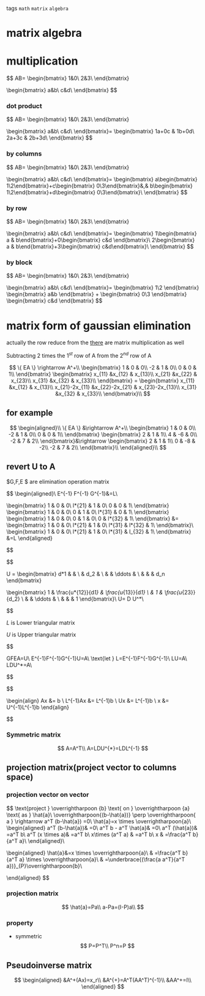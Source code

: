 tags `math` `matrix` `algebra`

# matrix algebra

# multiplication

$$
AB=
\begin{bmatrix}
1&0\\
2&3\\
\end{bmatrix}

\begin{bmatrix}
a&b\\
c&d\\
\end{bmatrix}
$$

### dot product

$$
AB=
\begin{bmatrix}
1&0\\
2&3\\
\end{bmatrix}

\begin{bmatrix}
a&b\\
c&d\\
\end{bmatrix}=
\begin{bmatrix}
1a+0c & 1b+0d\\
2a+3c & 2b+3d\\
\end{bmatrix}
$$

### by columns

$$
AB=
\begin{bmatrix}
1&0\\
2&3\\
\end{bmatrix}

\begin{bmatrix}
a&b\\
c&d\\
\end{bmatrix}=
\begin{bmatrix}
a\begin{bmatrix} 1\\2\end{bmatrix}+c\begin{bmatrix} 0\\3\end{bmatrix}&,& b\begin{bmatrix} 1\\2\end{bmatrix}+d\begin{bmatrix} 0\\3\end{bmatrix}\\
\end{bmatrix}
$$

### by row

$$
AB=
\begin{bmatrix}
1&0\\
2&3\\
\end{bmatrix}

\begin{bmatrix}
a&b\\
c&d\\
\end{bmatrix}=
 \begin{bmatrix}
1\begin{bmatrix} a & b\end{bmatrix}+0\begin{bmatrix} c&d \end{bmatrix}\\
2\begin{bmatrix} a & b\end{bmatrix}+3\begin{bmatrix} c&d\end{bmatrix}\\
\end{bmatrix}
$$

### by block

$$
AB=
\begin{bmatrix}
1&0\\
2&3\\
\end{bmatrix}

\begin{bmatrix}
a&b\\
c&d\\
\end{bmatrix}=
\begin{bmatrix}
1\\2
\end{bmatrix}
\begin{bmatrix}
a&b
\end{bmatrix}
+
\begin{bmatrix}
0\\3
\end{bmatrix}
\begin{bmatrix}
c&d
\end{bmatrix}
$$

# matrix form of gaussian elimination

actually the row reduce from the [there](./linear-algebra.html#reduced-echelon-formgaussian-elimination) are matrix multiplication as well

Subtracting 2 times the $1^{st}$ row of A from the $2^{nd}$ row of A

$$
\{ EA \} \rightarrow A^+\\
\begin{bmatrix}
1 & 0 & 0\\
-2 & 1 & 0\\
0 & 0 & 1\\
\end{bmatrix}
\begin{bmatrix}
x_{11} &x_{12} & x_{13}\\
x_{21} &x_{22} & x_{23}\\
x_{31} &x_{32} & x_{33}\\
\end{bmatrix} =
\begin{bmatrix}
x_{11} &x_{12} & x_{13}\\
x_{21}-2x_{11} &x_{22}-2x_{21} & x_{23}-2x_{13}\\
x_{31} &x_{32} & x_{33}\\
\end{bmatrix}\\
$$

## for example

$$
\begin{aligned}\\
\{ EA \} &\rightarrow A^+\\
\begin{bmatrix}
1 & 0 & 0\\
-2 & 1 & 0\\
0 & 0 & 1\\
\end{bmatrix}
\begin{bmatrix}
2 & 1 & 1\\
4 & -6 & 0\\
-2 & 7 & 2\\
\end{bmatrix}&\rightarrow
\begin{bmatrix}
2 & 1 & 1\\
0 & -8 & -2\\
-2 & 7 & 2\\
\end{bmatrix}\\
\end{aligned}\\
$$

## revert U to A

$G,F,E $ are elimination operation matrix

$$
\begin{aligned}\\
E^{-1} F^{-1} G^{-1}&=L\\

\begin{bmatrix}
1 & 0 & 0\\
l*{21} & 1 & 0\\
0 & 0 & 1\\
\end{bmatrix}
\begin{bmatrix}
1 & 0 & 0\\
0 & 1 & 0\\
l*{31} & 0 & 1\\
\end{bmatrix}
\begin{bmatrix}
1 & 0 & 0\\
0 & 1 & 0\\
0 & l*{32} & 1\\
\end{bmatrix}
&=
\begin{bmatrix}
1 & 0 & 0\\
l*{21} & 1 & 0\\
l*{31} & l*{32} & 1\\
\end{bmatrix}\\
\begin{bmatrix}
1 & 0 & 0\\
l*{21} & 1 & 0\\
l*{31} & l\_{32} & 1\\
\end{bmatrix}
&=L
\end{aligned}


$$

$$

U = \begin{bmatrix}
d*1 & & \\
& d_2 & \\
& & \ddots & \\
& & & d_n
\end{bmatrix}

\begin{bmatrix}
1 & \frac{u*{12}}{d*1} & \frac{u*{13}}{d*1} \\
& 1 & \frac{u*{23}}{d_2} \\
& & \ddots & \\
& & & 1
\end{bmatrix}\\
U= D U^*\\


$$

$L$ is Lower triangular matrix

$U$ is Upper triangular matrix

$$

GFEA=U\\
E^{-1}F^{-1}G^{-1}U=A\\
\text{let } L=E^{-1}F^{-1}G^{-1}\\
LU=A\\
LDU^*=A\\


$$

$$

\begin{align}
Ax &= b \\
L^{-1}Ax &= L^{-1}b \\
Ux &= L^{-1}b \\
x &= U^{-1}L^{-1}b
\end{align}


$$

### Symmetric matrix

$$
A=A^T\\
A=LDU^{*}=LDL^{-1}
$$

## projection matrix(project vector to columns space)

### projection vector on vector

$$
\text{project } \overrightharpoon {b} \text{ on } \overrightharpoon {a} \text{ as } \hat{a}\\
\overrightharpoon{(b-\hat{a})} \perp \overrightharpoon{ a } \rightarrow a^T (b-\hat{a}) =0\\
\hat{a}=x \times \overrightharpoon{a}\\
\begin{aligned}
a^T (b-\hat{a})& =0\\
a^T b - a^T \hat{a}& =0\\
a^T (\hat{a})& =a^T b\\
a^T (x \times a)& =a^T b\\
x\times (a^T a) & =a^T b\\
x & =\frac{a^T b}{a^T a}\\
\end{aligned}\\


\begin{aligned}
\hat{a}&=x \times \overrightharpoon{a}\\
& =\frac{a^T b}{a^T a} \times \overrightharpoon{a}\\
& =\underbrace{(\frac{a a^T}{a^T a})}_{P}\overrightharpoon{b}\\

\end{aligned}
$$

### projection matrix
$$
\hat{a}=Pa\\
a-Pa=(I-P)a\\
$$
### property
* symmetric 
$$
P=P^T\\
P^n=P
$$

## Pseudoinverse matrix


$$
\begin{aligned}
&A^+(Ax)=x_r\\
&A^{+}=A^T(AA^T)^{-1}\\
&AA^+=I\\
\end{aligned}
$$